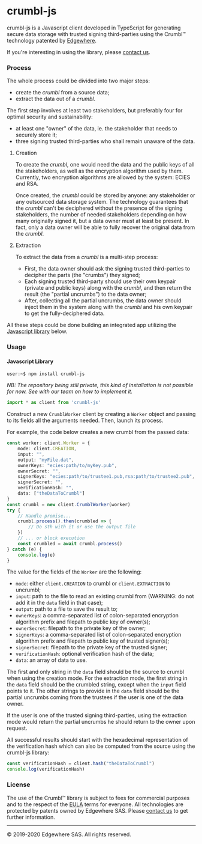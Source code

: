 # crumbl-js

crumbl-js is a Javascript client developed in TypeScript for generating secure data storage with trusted signing third-parties using the Crumbl&trade; technology patented by [Edgewhere](https://www.edgewhere.fr).

If you're interesting in using the library, please [contact us](mailto:contact@edgewhere.fr).

### Process ###

The whole process could be divided into two major steps:
* create the _crumbl_ from a source data;
* extract the data out of a _crumbl_.

The first step involves at least two stakeholders, but preferably four for optimal security and sustainability:
* at least one "owner" of the data, ie. the stakeholder that needs to securely store it;
* three signing trusted third-parties who shall remain unaware of the data.

1. Creation

    To create the _crumbl_, one would need the data and the public keys of all the stakeholders, as well as the encryption algorithm used by them.
    Currently, two encryption algorithms are allowed by the system: ECIES and RSA.

    Once created, the _crumbl_ could be stored by anyone: any stakeholder or any outsourced data storage system. 
    The technology guarantees that the _crumbl_ can't be deciphered without the presence of the signing stakeholders, the number of needed stakeholders depending on how many originally signed it, but a data owner must at least be present. In fact, only a data owner will be able to fully recover the original data from the _crumbl_.

2. Extraction

    To extract the data from a _crumbl_ is a multi-step process:
    * First, the data owner should ask the signing trusted third-parties to decipher the parts (the "crumbs") they signed;
    * Each signing trusted third-party should use their own keypair (private and public keys) along with the _crumbl_, and then return the result (the "partial uncrumbs") to the data owner;
    * After, collecting all the partial uncrumbs, the data owner should inject them in the system along with the _crumbl_ and his own keypair to get the fully-deciphered data.


All these steps could be done building an integrated app utilizing the [Javascript library](#javascript-library) below.


### Usage ###

#### Javascript Library ####

```console
user:~$ npm install crumbl-js
```
_NB: The repository being still private, this kind of installation is not possible for now. See with our team on how to implement it._

```typescript
import * as client from 'crumbl-js'
```

Construct a new `CrumblWorker` client by creating a `Worker` object and passing to its fields all the arguments needed.
Then, launch its process.

For example, the code below creates a new crumbl from the passed data:
```typescript
const worker: client.Worker = {
    mode: client.CREATION,
    input: "",
    output: "myFile.dat",
    ownerKeys: "ecies:path/to/myKey.pub",
    ownerSecret: "",
    signerKeys: "ecies:path/to/trustee1.pub,rsa:path/to/trustee2.pub",
    signerSecret: "",
    verificationHash: "",
    data: ["theDataToCrumbl"]
}
const crumbl = new client.CrumblWorker(worker)
try {
    // Handle promise...
    crumbl.process().then(crumbled => {
        // Do sth with it or use the output file
    })
    // ... or block execution
    const crumbled = await crumbl.process()
} catch (e) {
    console.log(e)
}
```

The value for the fields of the `Worker` are the following:
* `mode`: either `client.CREATION` to crumbl or `client.EXTRACTION` to uncrumbl;
* `input`: path to the file to read an existing crumbl from (WARNING: do not add it in the `data` field in that case);
* `output`: path to a file to save the result to;
* `ownerKeys`: a comma-separated list of colon-separated encryption algorithm prefix and filepath to public key of owner(s);
* `ownerSecret`: filepath to the private key of the owner;
* `signerKeys`: a comma-separated list of colon-separated encryption algorithm prefix and filepath to public key of trusted signer(s);
* `signerSecret`: filepath to the private key of the trusted signer;
* `verificationHash`: optional verification hash of the data;
* `data`: an array of data to use.

The first and only string in the `data` field should be the source to crumbl when using the creation mode.
For the extraction mode, the first string in the `data` field should be the crumbled string, except when the `input` field points to it.
The other strings to provide in the `data` field should be the partial uncrumbs coming from the trustees if the user is one of the data owner.

If the user is one of the trusted signing third-parties, using the extraction mode would return the partial uncrumbs he should return to the owner upon request.

All successful results should start with the hexadecimal representation of the verification hash which can also be computed from the source using the crumbl-js library:
```typescript
const verificationHash = client.hash("theDataToCrumbl")
console.log(verificationHash)
```


### License ###

The use of the Crumbl&trade; library is subject to fees for commercial purposes and to the respect of the [EULA](LICENSE.md) terms for everyone. All technologies are protected by patents owned by Edgewhere SAS.
Please [contact us](mailto:contact@edgehere.fr) to get further information.


<hr />
&copy; 2019-2020 Edgewhere SAS. All rights reserved.